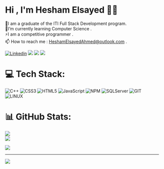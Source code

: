 # Hi , I'm Hesham Elsayed 👋🏻

 🔭I am a graduate of the ITI Full Stack Development program.<br> 🌱I’m currently learning Computer Science .<br> ⚡I am a competitive programmer .<br> 📫 How to reach me : HeshamElsayedAhmed@outlook.com .


[![Linkedin](https://img.shields.io/badge/-LinkedIn-222222?style=flat-square&logo=Linkedin&logoColor=white&link=https://www.linkedin.com/in/01naveenv/)](https://www.linkedin.com/in/hesham-elsayed-dot-net-developer/)
[![](https://img.shields.io/badge/Outlook-HeshamElsayedAhmed@outlook.com-red)](https://outlook.live.com/mail/0/)
[![](https://img.shields.io/badge/Facebook-Hesham-brightgreen)](https://www.facebook.com/Hesham0.0elsayed)
[![](https://img.shields.io/badge/instagram-Hesham-blue)](https://www.instagram.com/hesham_elsayeed/)

# 💻 Tech Stack:
![C++](https://img.shields.io/badge/c++-%2300599C.svg?style=for-the-badge&logo=c%2B%2B&logoColor=white) ![CSS3](https://img.shields.io/badge/css3-%231572B6.svg?style=for-the-badge&logo=css3&logoColor=white) ![HTML5](https://img.shields.io/badge/html5-%23E34F26.svg?style=for-the-badge&logo=html5&logoColor=white)  ![JavaScript](https://img.shields.io/badge/javascript-%23323330.svg?style=for-the-badge&logo=javascript&logoColor=%23F7DF1E)  ![NPM](https://img.shields.io/badge/NPM-%23000000.svg?style=for-the-badge&logo=npm&logoColor=white) ![SQLServer](https://img.shields.io/badge/sql_server-%2300a4db.svg?style=for-the-badge&logo=microsoft-sql-server&logoColor=white
) ![GIT](https://img.shields.io/badge/Git-fc6d26?style=for-the-badge&logo=git&logoColor=white) ![LINUX](https://img.shields.io/badge/Linux-FCC624?style=for-the-badge&logo=linux&logoColor=black) 
# 📊 GitHub Stats:

![](https://github-readme-stats.vercel.app/api?username=Hesham749&theme=dark&hide_border=false&include_all_commits=false&count_private=false)<br/>
![](https://github-readme-streak-stats.herokuapp.com/?user=Hesham749&theme=dark&hide_border=false)<br/>

![](https://github-readme-stats.vercel.app/api/top-langs/?username=Hesham749&theme=dark&hide_border=false&include_all_commits=false&count_private=false&layout=compact)



---
[![](https://visitcount.itsvg.in/api?id=Gehad555&icon=7&color=0)](https://visitcount.itsvg.in)

<!-- Proudly created with GPRM ( https://gprm.itsvg.in ) -->
